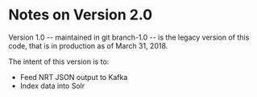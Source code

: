# Notes on Version 2.0
Version 1.0 -- maintained in git branch-1.0 -- is the legacy version of this
code, that is in production as of March 31, 2018.

The intent of this version is to:
* Feed NRT JSON output to Kafka
* Index data into Solr

